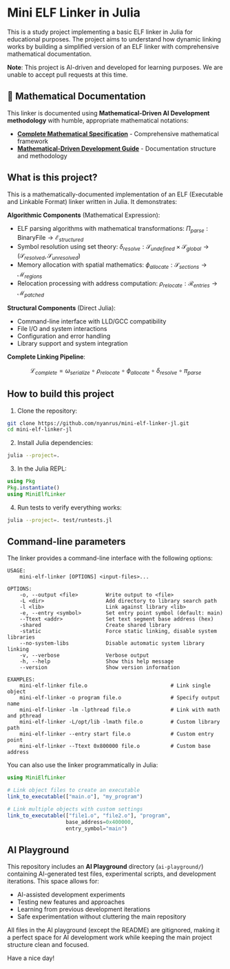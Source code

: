 # Mini ELF Linker in Julia

This is a study project implementing a basic ELF linker in Julia for educational purposes. The project aims to understand how dynamic linking works by building a simplified version of an ELF linker with comprehensive mathematical documentation.

**Note**: This project is AI-driven and developed for learning purposes. We are unable to accept pull requests at this time.

## 📐 Mathematical Documentation

This linker is documented using **Mathematical-Driven AI Development methodology** with humble, appropriate mathematical notations:

- **[Complete Mathematical Specification](MATHEMATICAL_SPECIFICATION.md)** - Comprehensive mathematical framework
- **[Mathematical-Driven Development Guide](README_DOCUMENTATION.md)** - Documentation structure and methodology

## What is this project?

This is a mathematically-documented implementation of an ELF (Executable and Linkable Format) linker written in Julia. It demonstrates:

**Algorithmic Components** (Mathematical Expression):
- ELF parsing algorithms with mathematical transformations: $\Pi_{parse}: \text{BinaryFile} \to \mathcal{E}_{structured}$
- Symbol resolution using set theory: $\delta_{resolve}: \mathcal{S}_{undefined} \times \mathcal{S}_{global} \to (\mathcal{S}_{resolved}, \mathcal{S}_{unresolved})$
- Memory allocation with spatial mathematics: $\phi_{allocate}: \mathcal{S}_{sections} \to \mathcal{M}_{regions}$
- Relocation processing with address computation: $\rho_{relocate}: \mathcal{R}_{entries} \to \mathcal{M}_{patched}$

**Structural Components** (Direct Julia):
- Command-line interface with LLD/GCC compatibility
- File I/O and system interactions
- Configuration and error handling
- Library support and system integration

**Complete Linking Pipeline**:
```math
\mathcal{L}_{complete} = \omega_{serialize} \circ \rho_{relocate} \circ \phi_{allocate} \circ \delta_{resolve} \circ \pi_{parse}
```

## How to build this project

1. Clone the repository:
```bash
git clone https://github.com/nyanrus/mini-elf-linker-jl.git
cd mini-elf-linker-jl
```

2. Install Julia dependencies:
```bash
julia --project=.
```

3. In the Julia REPL:
```julia
using Pkg
Pkg.instantiate()
using MiniElfLinker
```

4. Run tests to verify everything works:
```bash
julia --project=. test/runtests.jl
```

## Command-line parameters

The linker provides a command-line interface with the following options:

```
USAGE:
    mini-elf-linker [OPTIONS] <input-files>...

OPTIONS:
    -o, --output <file>         Write output to <file>
    -L <dir>                    Add directory to library search path
    -l <lib>                    Link against library <lib>
    -e, --entry <symbol>        Set entry point symbol (default: main)
    --Ttext <addr>              Set text segment base address (hex)
    -shared                     Create shared library
    -static                     Force static linking, disable system libraries
    --no-system-libs            Disable automatic system library linking
    -v, --verbose               Verbose output
    -h, --help                  Show this help message
    --version                   Show version information

EXAMPLES:
    mini-elf-linker file.o                           # Link single object
    mini-elf-linker -o program file.o                # Specify output name
    mini-elf-linker -lm -lpthread file.o             # Link with math and pthread
    mini-elf-linker -L/opt/lib -lmath file.o         # Custom library path
    mini-elf-linker --entry start file.o             # Custom entry point
    mini-elf-linker --Ttext 0x800000 file.o          # Custom base address
```

You can also use the linker programmatically in Julia:

```julia
using MiniElfLinker

# Link object files to create an executable
link_to_executable(["main.o"], "my_program")

# Link multiple objects with custom settings
link_to_executable(["file1.o", "file2.o"], "program", 
                   base_address=0x400000, 
                   entry_symbol="main")
```

## AI Playground

This repository includes an **AI Playground** directory (`ai-playground/`) containing AI-generated test files, experimental scripts, and development iterations. This space allows for:

- AI-assisted development experiments
- Testing new features and approaches
- Learning from previous development iterations
- Safe experimentation without cluttering the main repository

All files in the AI playground (except the README) are gitignored, making it a perfect space for AI development work while keeping the main project structure clean and focused.

Have a nice day!